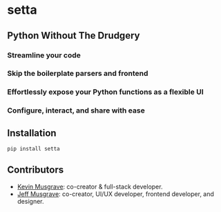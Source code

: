 # setta

## Python Without The Drudgery

### Streamline your code

### Skip the boilerplate parsers and frontend

### Effortlessly expose your Python functions as a flexible UI

### Configure, interact, and share with ease


## Installation

```
pip install setta
```



## Contributors

- [Kevin Musgrave](https://github.com/KevinMusgrave): co-creator & full-stack developer.
- [Jeff Musgrave](https://github.com/JeffMusgrave): co-creator, UI/UX developer, frontend developer, and designer.